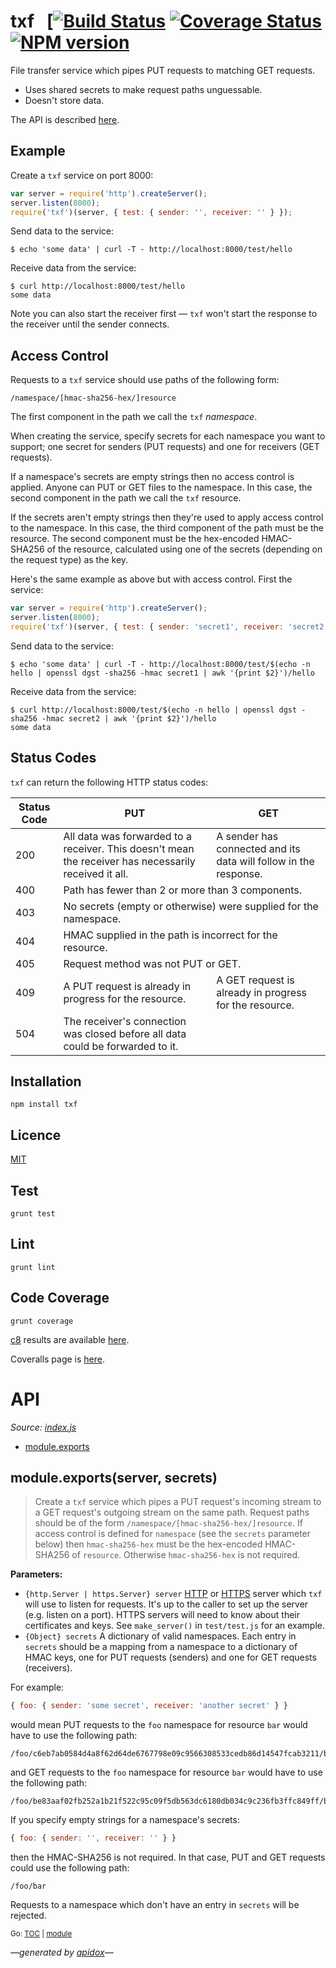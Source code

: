 # txf&nbsp;&nbsp;&nbsp;[[![Build Status](https://github.com/davedoesdev/txf/actions/workflows/ci.yml/badge.svg)](https://github.com/davedoesdev/txf/actions/workflows/ci.yml) [![Coverage Status](https://coveralls.io/repos/davedoesdev/txf/badge.png?branch=master&service=github)](https://coveralls.io/r/davedoesdev/txf?branch=master) [![NPM version](https://badge.fury.io/js/txf.png)](http://badge.fury.io/js/txf)

File transfer service which pipes PUT requests to matching GET requests.

- Uses shared secrets to make request paths unguessable.
- Doesn't store data.

The API is described [here](#api).

## Example

Create a `txf` service on port 8000:

```javascript
var server = require('http').createServer();
server.listen(8000);
require('txf')(server, { test: { sender: '', receiver: '' } });
```

Send data to the service:

```shell
$ echo 'some data' | curl -T - http://localhost:8000/test/hello
```

Receive data from the service:

```shell
$ curl http://localhost:8000/test/hello
some data
```

Note you can also start the receiver first &mdash; `txf` won't start the
response to the receiver until the sender connects.

## Access Control

Requests to a `txf` service should use paths of the following form:

```
/namespace/[hmac-sha256-hex/]resource
```

The first component in the path we call the `txf` _namespace_.

When creating the service, specify secrets for each namespace you want to
support; one secret for senders (PUT requests) and one for receivers
(GET requests).

If a namespace's secrets are empty strings then no access control is applied.
Anyone can PUT or GET files to the namespace. In this case, the second component
in the path we call the `txf` resource.

If the secrets aren't empty strings then they're used to apply access control
to the namespace. In this case, the third component of the path must be the
resource. The second component must be the hex-encoded HMAC-SHA256 of the
resource, calculated using one of the secrets (depending on the request type)
as the key.

Here's the same example as above but with access control. First the service:

```javascript
var server = require('http').createServer();
server.listen(8000);
require('txf')(server, { test: { sender: 'secret1', receiver: 'secret2' } });
```

Send data to the service:

```shell
$ echo 'some data' | curl -T - http://localhost:8000/test/$(echo -n hello | openssl dgst -sha256 -hmac secret1 | awk '{print $2}')/hello
```

Receive data from the service:

```shell
$ curl http://localhost:8000/test/$(echo -n hello | openssl dgst -sha256 -hmac secret2 | awk '{print $2}')/hello
some data
```

## Status Codes

`txf` can return the following HTTP status codes:

<table>
<thead>
<tr>
<th>
Status Code
</th>
<th>
PUT
</th>
<th>
GET
</th>
</tr>
<tbody>
<tr>
<td>
200
</td>
<td>
All data was forwarded to a receiver. This doesn't mean the receiver has
necessarily received it all.
</td>
<td>
A sender has connected and its data will follow in the response.
</td>
</tr>
<tr>
<td>
400
</td>
<td colspan="2">
Path has fewer than 2 or more than 3 components.
</td>
</tr>
<tr>
<td>
403
</td>
<td colspan="2">
No secrets (empty or otherwise) were supplied for the namespace.
</td>
</tr>
<tr>
<td>
404
</td>
<td colspan="2">
HMAC supplied in the path is incorrect for the resource.
</td>
</tr>
<tr>
<td>
405
</td>
<td colspan="2">
Request method was not PUT or GET.
</td>
</tr>
<tr>
<td>
409
</td>
<td>
A PUT request is already in progress for the resource.
</td>
<td>
A GET request is already in progress for the resource.
</td>
</tr>
<tr>
<td>
504
</td>
<td>
The receiver's connection was closed before all data could be forwarded to it.
</td>
<td>
</td>
</tr>
</tbody>
</table>

## Installation

```shell
npm install txf
```

## Licence

[MIT](LICENCE)

## Test

```shell
grunt test
```

## Lint

```shell
grunt lint
```

## Code Coverage

```shell
grunt coverage
```

[c8](https://github.com/bcoe/c8) results are available [here](http://rawgit.davedoesdev.com/davedoesdev/txf/master/coverage/lcov-report/index.html).

Coveralls page is [here](https://coveralls.io/r/davedoesdev/txf).

# API

_Source: [index.js](/index.js)_

<a name="tableofcontents"></a>

- <a name="toc_moduleexportsserver-secrets"></a><a name="toc_module"></a>[module.exports](#moduleexportsserver-secrets)

<a name="module"></a>

## module.exports(server, secrets)

> Create a `txf` service which pipes a PUT request's incoming stream to a GET
request's outgoing stream on the same path. Request paths should be of the form
`/namespace/[hmac-sha256-hex/]resource`. If access control is defined for
`namespace` (see the `secrets` parameter below) then `hmac-sha256-hex` must be
the hex-encoded HMAC-SHA256 of `resource`. Otherwise `hmac-sha256-hex` is
not required.

**Parameters:**

- `{http.Server | https.Server} server` [HTTP](https://nodejs.org/dist/latest-v4.x/docs/api/http.html#http_class_http_server) or [HTTPS](https://nodejs.org/dist/latest-v4.x/docs/api/https.html#https_class_https_server) server which `txf` will use to listen for requests. It's up to the caller to set up the server (e.g. listen on a port). HTTPS servers will need to know about their certificates and keys. See `make_server()` in `test/test.js` for an example.
- `{Object} secrets` A dictionary of valid namespaces. Each entry in `secrets` should be a mapping from a namespace to a dictionary of HMAC keys, one for PUT requests (senders) and one for GET requests (receivers).


For example:

```javascript
{ foo: { sender: 'some secret', receiver: 'another secret' } }
```

would mean PUT requests to the `foo` namespace for resource `bar` would have
to use the following path:

```
/foo/c6eb7ab0584d4a8f62d64de6767798e09c9566308533cedb86d14547fcab3211/bar
```

and GET requests to the `foo` namespace for resource `bar` would have to use
the following path:

```
/foo/be83aaf02fb252a1b21f522c95c09f5db563dc6180db034c9c236fb3ffc849ff/bar
```

If you specify empty strings for a namespace's secrets:

```javascript
{ foo: { sender: '', receiver: '' } }
```

then the HMAC-SHA256 is not required. In that case, PUT and GET requests could
use the following path:

```
/foo/bar
```

Requests to a namespace which don't have an entry in `secrets` will be rejected.

<sub>Go: [TOC](#tableofcontents) | [module](#toc_module)</sub>

_&mdash;generated by [apidox](https://github.com/codeactual/apidox)&mdash;_
